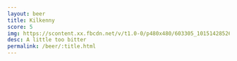 ```yaml
---
layout: beer
title: Kilkenny
score: 5
img: https://scontent.xx.fbcdn.net/v/t1.0-0/p480x480/603305_10151428526818745_310997790_n.jpg?oh=0f44bece54cbf8c0fff8d06cac8d2935&oe=5837D247
desc: A little too bitter
permalink: /beer/:title.html
---
```

